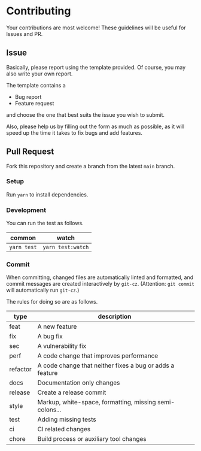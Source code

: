 # Contributing

Your contributions are most welcome!
These guidelines will be useful for Issues and PR.

## Issue

Basically, please report using the template provided.
Of course, you may also write your own report.

The template contains a

- Bug report
- Feature request

and choose the one that best suits the issue you wish to submit.

Also, please help us by filling out the form as much as possible, as it will speed up the time it takes to fix bugs and add features.

## Pull Request

Fork this repository and create a branch from the latest `main` branch.

### Setup

Run `yarn` to install dependencies.

### Development

You can run the test as follows.

| common      | watch             |
| ----------- | ----------------- |
| `yarn test` | `yarn test:watch` |

### Commit

When committing, changed files are automatically linted and formatted, and commit messages are created interactively by `git-cz`.
(Attention: `git commit` will automatically run `git-cz`.)

The rules for doing so are as follows.

| type     | description                                              |
| -------- | -------------------------------------------------------- |
| feat     | A new feature                                            |
| fix      | A bug fix                                                |
| sec      | A vulnerability fix                                      |
| perf     | A code change that improves performance                  |
| refactor | A code change that neither fixes a bug or adds a feature |
| docs     | Documentation only changes                               |
| release  | Create a release commit                                  |
| style    | Markup, white-space, formatting, missing semi-colons...  |
| test     | Adding missing tests                                     |
| ci       | CI related changes                                       |
| chore    | Build process or auxiliary tool changes                  |

